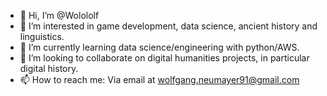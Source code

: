 - 👋 Hi, I’m @Wolololf
- 👀 I’m interested in game development, data science, ancient history and linguistics.
- 🌱 I’m currently learning data science/engineering with python/AWS.
- 💞️ I’m looking to collaborate on digital humanities projects, in particular digital history.
- 📫 How to reach me: Via email at wolfgang.neumayer91@gmail.com

<!---
Wolololf/Wolololf is a ✨ special ✨ repository because its `README.md` (this file) appears on your GitHub profile.
You can click the Preview link to take a look at your changes.
--->
